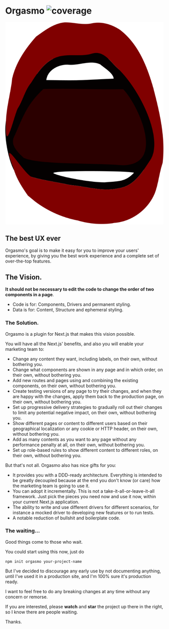 # Orgasmo ![coverage](https://img.shields.io/badge/coverage-100%25-brightgreen)

![Logo](./assets/orgasmo.svg)
## The best UX ever

Orgasmo's goal is to make it easy for you to improve your users' experience, by giving you the best work experience and a complete set of over-the-top features. 

## The Vision.

**It should not be necessary to edit the code to change the order of two components in a page**.

* Code is for: Components, Drivers and permanent styling.
* Data is for: Content, Structure and ephemeral styling.

### The Solution.

Orgasmo is a plugin for Next.js that makes this vision possible.

You will have all the Next.js' benefits, and also you will enable your marketing team to:

* Change any content they want, including labels, on their own, without bothering you.
* Change what components are shown in any page and in which order, on their own, without bothering you.
* Add new routes and pages using and combining the existing components, on their own, without bothering you.
* Create testing versions of any page to try their changes, and when they are happy with the changes, apply them back to the production page, on their own, without bothering you.
* Set up progressive delivery strategies to gradually roll out their changes to limit any potential negative impact, on their own, without bothering you.
* Show different pages or content to different users based on their geographical localization or any cookie or HTTP header, on their own, without bothering you.
* Add as many contents as you want to any page without any performance penalty at all, on their own, without bothering you.
* Set up role-based rules to show different content to different roles, on their own, without bothering you.

But that's not all. Orgasmo also has nice gifts for you:

* It provides you with a DDD-ready architecture. Everything is intended to be greatly decoupled because at the end you don't know (or care) how the marketing team is going to use it.
* You can adopt it incrementally. This is not a take-it-all-or-leave-it-all framework. Just pick the pieces you need now and use it now, within your current Next.js application.
* The ability to write and use different drivers for different scenarios, for instance a mocked driver to developing new features or to run tests.
* A notable reduction of bullshit and boilerplate code.

### The waiting...

Good things come to those who wait.

You could start using this now, just do
```
npm init orgasmo your-project-name
```

But I've decided to discourage any early use by not documenting anything, until I've used it in a production site, and I'm 100% sure it's production ready. 

I want to feel free to do any breaking changes at any time without any concern or remorse.

If you are interested, please **watch** and **star** the project up there in the right, so I know there are people waiting.

Thanks.


